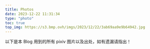 ```yaml
---
title: Photos
date: 2023-12-22 11:31:34
type: "photo"
toc: true
top_img: https://s3.bmp.ovh/imgs/2023/12/22/3ab69aa9e9b64942.jpg
---
```


以下是本 Blog 用到的所有 pixiv 图片以及出处，如有遗漏请指出！
